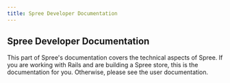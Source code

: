 ```yaml
---
title: Spree Developer Documentation
---
```


## Spree Developer Documentation

This part of Spree's documentation covers the technical aspects of Spree. If you
are working with Rails and are building a Spree store, this is the documentation
for you. Otherwise, please see the user documentation.
